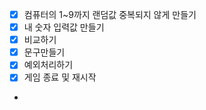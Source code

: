 - [x] 컴퓨터의 1~9까지 랜덤값 중복되지 않게 만들기   
- [x] 내 숫자 입력값 만들기   
- [x] 비교하기
- [x] 문구만들기
- [x] 예외처리하기
- [x] 게임 종료 및 재시작
- 


